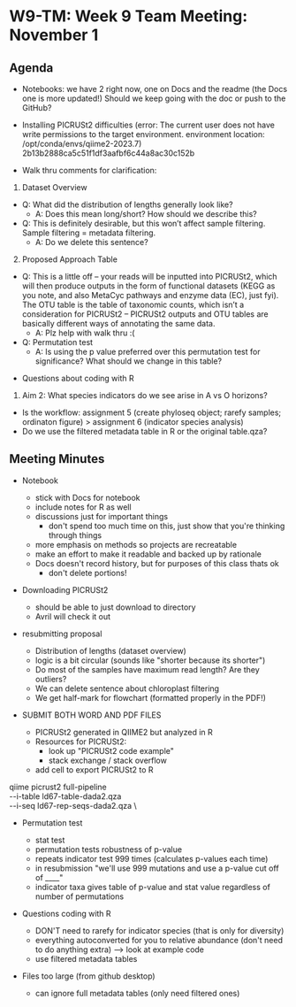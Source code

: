 # W9-TM: Week 9 Team Meeting: November 1

## Agenda
* Notebooks: we have 2 right now, one on Docs and the readme (the Docs one is more updated!) Should we keep going with the doc or push to the GitHub?
* Installing PICRUSt2 difficulties (error: The current user does not have write permissions to the target environment.
  environment location: /opt/conda/envs/qiime2-2023.7)
  2b13b2888ca5c51f1df3aafbf6c44a8ac30c152b

* Walk thru comments for clarification:
1. Dataset Overview
- Q: What did the distribution of lengths generally look like? 
  - A: Does this mean long/short? How should we describe this?
- Q: This is definitely desirable, but this won’t affect sample filtering. Sample filtering = metadata filtering. 
  - A: Do we delete this sentence?
2. Proposed Approach Table
- Q: This is a little off – your reads will be inputted into PICRUSt2, which will then produce outputs in the form of functional datasets (KEGG as you note, and also MetaCyc pathways and enzyme data (EC), just fyi). The OTU table is the table of taxonomic counts, which isn’t a consideration for PICRUSt2 – PICRUSt2 outputs and OTU tables are basically different ways of annotating the same data. 
  - A: Plz help with walk thru :( 
- Q: Permutation test
  - A: Is using the p value preferred over this permutation test for significance? What should we change in this table?
  
* Questions about coding with R
1. Aim 2: What species indicators do we see arise in A vs O horizons?
  - Is the workflow: assignment 5 (create phyloseq object; rarefy samples; ordinaton figure) > assignment 6 (indicator species analysis)
  - Do we use the filtered metadata table in R or the original table.qza?

## Meeting Minutes

* Notebook
  * stick with Docs for notebook
  * include notes for R as well
  * discussions just for important things
    * don't spend too much time on this, just show that you're thinking through things
  * more emphasis on methods so projects are recreatable
  * make an effort to make it readable and backed up by rationale
  * Docs doesn't record history, but for purposes of this class thats ok
    * don't delete portions!

* Downloading PICRUSt2
  * should be able to just download to directory
  * Avril will check it out
 
* resubmitting proposal
  *  Distribution of lengths (dataset overview)
    * logic is a bit circular (sounds like "shorter because its shorter")
    * Do most of the samples have maximum read length? Are they outliers?
  * We can delete sentence about chloroplast filtering
  * We get half-mark for flowchart (formatted properly in the PDF!)
* SUBMIT BOTH WORD AND PDF FILES
  * PICRUSt2 generated in QIIME2 but analyzed in R
  * Resources for PICRUSt2:
    * look up "PICRUSt2 code example"
    * stack exchange / stack overflow
  * add cell to export PICRUSt2 to R

qiime picrust2 full-pipeline \
   --i-table ld67-table-dada2.qza \
   --i-seq ld67-rep-seqs-dada2.qza \

* Permutation test
  * stat test
  * permutation tests robustness of p-value
  * repeats indicator test 999 times (calculates p-values each time)
  * in resubmission "we'll use 999 mutations and use a p-value cut off of ____"
  * indicator taxa gives table of p-value and stat value regardless of number of permutations

* Questions coding with R
  * DON'T need to rarefy for indicator species (that is only for diversity)
  * everything autoconverted for you to relative abundance (don't need to do anything extra) --> look at example code
  * use filtered metadata tables

* Files too large (from github desktop)
  * can ignore full metadata tables (only need filtered ones) 
